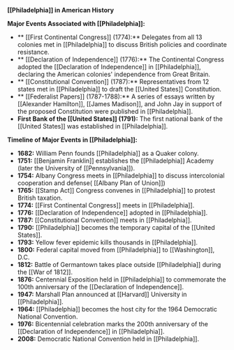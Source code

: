 
**[[Philadelphia]] in American History**

**Major Events Associated with [[Philadelphia]]:**

* ** [[First Continental Congress]] (1774):** Delegates from all 13 colonies met in [[Philadelphia]] to discuss British policies and coordinate resistance.
* ** [[Declaration of Independence]] (1776):** The Continental Congress adopted the [[Declaration of Independence]] in [[Philadelphia]], declaring the American colonies' independence from Great Britain.
* ** [[Constitutional Convention]] (1787):** Representatives from 12 states met in [[Philadelphia]] to draft the [[United States]] Constitution.
* ** [[Federalist Papers]] (1787-1788):** A series of essays written by [[Alexander Hamilton]], [[James Madison]], and John Jay in support of the proposed Constitution were published in [[Philadelphia]].
* **First Bank of the [[United States]] (1791):** The first national bank of the [[United States]] was established in [[Philadelphia]].

**Timeline of Major Events in [[Philadelphia]]:**

* **1682:** William Penn founds [[Philadelphia]] as a Quaker colony.
* **1751:** [[Benjamin Franklin]] establishes the [[Philadelphia]] Academy (later the University of [[Pennsylvania]]).
* **1754:** Albany Congress meets in [[Philadelphia]] to discuss intercolonial cooperation and defense( [[Albany Plan of Union]])
* **1765:** [[Stamp Act]] Congress convenes in [[Philadelphia]] to protest British taxation.
* **1774:** [[First Continental Congress]] meets in [[Philadelphia]].
* **1776:** [[Declaration of Independence]] adopted in [[Philadelphia]].
* **1787:** [[Constitutional Convention]] meets in [[Philadelphia]].
* **1790:** [[Philadelphia]] becomes the temporary capital of the [[United States]].
* **1793:** Yellow fever epidemic kills thousands in [[Philadelphia]].
* **1800:** Federal capital moved from [[Philadelphia]] to [[Washington]], D.C.
* **1812:** Battle of Germantown takes place outside [[Philadelphia]] during the [[War of 1812]].
* **1876:** Centennial Exposition held in [[Philadelphia]] to commemorate the 100th anniversary of the [[Declaration of Independence]].
* **1947:** Marshall Plan announced at [[Harvard]] University in [[Philadelphia]].
* **1964:** [[Philadelphia]] becomes the host city for the 1964 Democratic National Convention.
* **1976:** Bicentennial celebration marks the 200th anniversary of the [[Declaration of Independence]] in [[Philadelphia]].
* **2008:** Democratic National Convention held in [[Philadelphia]].